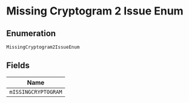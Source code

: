 
# Missing Cryptogram 2 Issue Enum

## Enumeration

`MissingCryptogram2IssueEnum`

## Fields

| Name |
|  --- |
| `mISSINGCRYPTOGRAM` |

